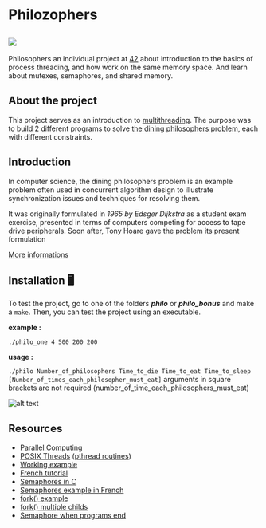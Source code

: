 # Philozophers
![](https://developer.android.com/courses/extras/images/multi-threading-2.png)
---

Philosophers an individual project at [42](https://www.42.fr/42-network/) about introduction to the basics of process threading, and how work on the same memory space.
And learn about mutexes, semaphores, and shared memory.

## About the project
This project serves as an introduction to [multithreading](https://en.wikipedia.org/wiki/Multithreading_(computer_architecture)).
The purpose was to build 2 different programs to solve [the dining philosophers problem](https://en.wikipedia.org/wiki/Dining_philosophers_problem), each with different constraints.

## Introduction

In computer science, the dining philosophers problem is an example problem often used in concurrent algorithm design to illustrate synchronization issues and techniques for resolving them.

It was originally formulated in *1965 by Edsger Dijkstra* as a student exam exercise, presented in terms of computers competing for access to tape drive peripherals. Soon after, Tony Hoare gave the problem its present formulation

[More informations](https://en.wikipedia.org/wiki/Dining_philosophers_problem)

## Installation 🖥

To test the project, go to one of the folders __*philo*__ or __*philo_bonus*__ and make a `make`. Then, you can test the project using an executable.

__example :__

`./philo_one 4 500 200 200`

__usage :__

`./philo Number_of_philosophers Time_to_die Time_to_eat Time_to_sleep [Number_of_times_each_philosopher_must_eat]`
arguments in square brackets are not required (number_of_time_each_philosophers_must_eat)

![alt text](https://i.ibb.co/HTpDZBc/Screenshot-2021-10-12-182745.png)

## Resources

* [Parallel Computing](https://computing.llnl.gov/tutorials/parallel_comp/)
* [POSIX Threads](https://computing.llnl.gov/tutorials/pthreads/) ([pthread routines](https://computing.llnl.gov/tutorials/pthreads/#AppendixA))
* [Working example](https://timmurphy.org/2010/05/04/pthreads-in-c-a-minimal-working-example/)
* [French tutorial](https://franckh.developpez.com/tutoriels/posix/pthreads/)
* [Semaphores in C](http://greenteapress.com/thinkos/html/thinkos012.html)
* [Semaphores example in French](http://jean-luc.massat.perso.luminy.univ-amu.fr/ens/docs/thread-sem.html)
* [fork() example](https://timmurphy.org/2014/04/26/using-fork-in-cc-a-minimum-working-example/)
* [fork() multiple childs](https://stackoverflow.com/questions/876605/multiple-child-process)
* [Semaphore when programs end](https://stackoverflow.com/questions/9537068/sem-close-vs-sem-unlink-when-process-terminates)
